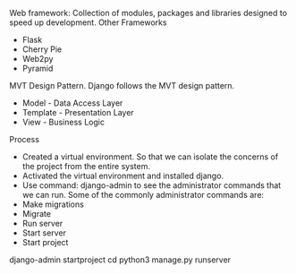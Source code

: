 Web framework: Collection of modules, packages and libraries designed to speed up development.
Other Frameworks
- Flask
- Cherry Pie
- Web2py
- Pyramid

MVT Design Pattern. 
Django follows the MVT design pattern. 
- Model - Data Access Layer
- Template - Presentation Layer
- View - Business Logic

Process
- Created a virtual environment. So that we can isolate the concerns of the project from the entire system.  
- Activated the virtual environment and installed django. 
- Use command: django-admin to see the administrator commands that we can run. 
Some of the commonly administrator commands are:
- Make migrations
- Migrate
- Run server
- Start server
- Start project

django-admin startproject <projectname>
cd <projectname>
python3 manage.py runserver

<!-- Files to work with inside our project: We will be working with the settings files and the url file. The Django Application is made up of a series of smaller applications. -->